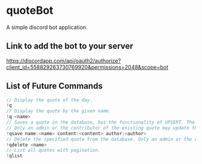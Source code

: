 # quoteBot
A simple discord bot application.

## Link to add the bot to your server
https://discordapp.com/api/oauth2/authorize?client_id=558829263730769920&permissions=2048&scope=bot

## List of Future Commands
```c
// Display the quote of the day.
!q
// Display the quote by the given name.
!q <name>
// Saves a quote in the database, has the functionality of UPSERT. The author field is optional.
// Only an admin or the contributor of the existing quote may update the aforementioned quote.
!qsave name:<name> content:<content> author:<author>
// Delete the specified quote from the database. Only an admin or the contributor may delete the quote.
!qdelete <name>
// List all quotes with pagination.
!qlist
```
